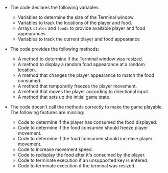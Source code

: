 - The code declares the following variables:
    - Variables to determine the size of the Terminal window.
    - Variables to track the locations of the player and food.
    - Arrays `states` and `foods` to provide available player and food appearances
    - Variables to track the current player and food appearance

- The code provides the following methods:
    - A method to determine if the Terminal window was resized.
    - A method to display a random food appearance at a random location.
    - A method that changes the player appearance to match the food consumed.
    - A method that temporarily freezes the player movement.
    - A method that moves the player according to directional input.
    - A method that sets up the initial game state.

- The code doesn't call the methods correctly to make the game playable. The following features are missing:
    - Code to determine if the player has consumed the food displayed.
    - Code to determine if the food consumed should freeze player movement.
    - Code to determine if the food consumed should increase player movement.
    - Code to increase movement speed.
    - Code to redisplay the food after it's consumed by the player.
    - Code to terminate execution if an unsupported key is entered.
    - Code to terminate execution if the terminal was resized.